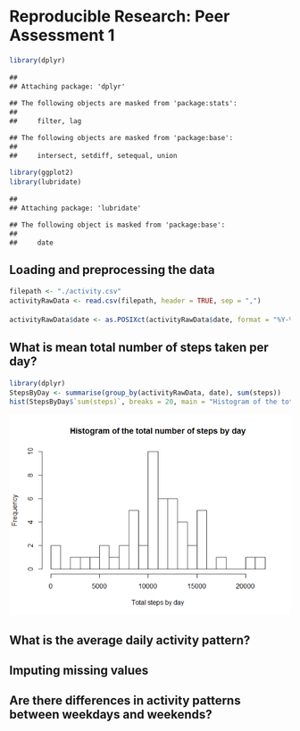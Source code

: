 # Reproducible Research: Peer Assessment 1

```r
library(dplyr)
```

```
## 
## Attaching package: 'dplyr'
```

```
## The following objects are masked from 'package:stats':
## 
##     filter, lag
```

```
## The following objects are masked from 'package:base':
## 
##     intersect, setdiff, setequal, union
```

```r
library(ggplot2)
library(lubridate)
```

```
## 
## Attaching package: 'lubridate'
```

```
## The following object is masked from 'package:base':
## 
##     date
```


## Loading and preprocessing the data


```r
filepath <- "./activity.csv"
activityRawData <- read.csv(filepath, header = TRUE, sep = ",")

activityRawData$date <- as.POSIXct(activityRawData$date, format = "%Y-%m-%d") 
```

## What is mean total number of steps taken per day?


```r
library(dplyr)
StepsByDay <- summarise(group_by(activityRawData, date), sum(steps))
hist(StepsByDay$`sum(steps)`, breaks = 20, main = "Histogram of the total number of steps by day", xlab ="Total steps by day")
```

![](PA1_template_files/figure-html/unnamed-chunk-3-1.png)<!-- -->


## What is the average daily activity pattern?



## Imputing missing values



## Are there differences in activity patterns between weekdays and weekends?
